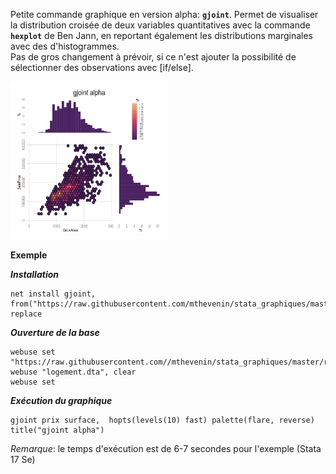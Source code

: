 Petite commande graphique en version alpha: **`gjoint`**. Permet de visualiser la distribution croisée de deux variables quantitatives avec la commande **`hexplot`** de Ben Jann, en reportant également les distributions marginales avec des d'histogrammes.  
Pas de gros changement à prévoir, si ce n'est ajouter la possibilité de sélectionner des observations avec [if/else].  

<img src="g1.png" width=50% height=50%>


**Exemple**

***Installation***
```{r eval=FALSE}
net install gjoint, from("https://raw.githubusercontent.com/mthevenin/stata_graphiques/master/ressources/gjoint/") replace
```

***Ouverture de la base***

```{r eval=FALSE}
webuse set  "https://raw.githubusercontent.com//mthevenin/stata_graphiques/master/ressources/gjoint"
webuse "logement.dta", clear
webuse set
```

***Exécution du graphique***

```{r eval=FALSE}
gjoint prix surface,  hopts(levels(10) fast) palette(flare, reverse) title("gjoint alpha")
```


*Remarque*: le temps d'exécution est de 6-7 secondes pour l'exemple (Stata 17 Se)
